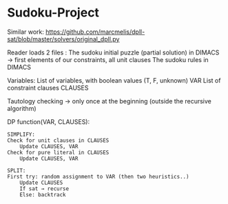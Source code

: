 # Sudoku-Project

Similar work: https://github.com/marcmelis/dpll-sat/blob/master/solvers/original_dpll.py

Reader loads 2 files : 
The sudoku initial puzzle (partial solution) in DIMACS → first elements of our constraints, all unit clauses
The sudoku rules in DIMACS

Variables: 
List of variables, with boolean values (T, F, unknown) VAR
List of constraint clauses CLAUSES

Tautology checking → only once at the beginning (outside the recursive algorithm)

DP function(VAR, CLAUSES): 

	SIMPLIFY:
	Check for unit clauses in CLAUSES
		Update CLAUSES, VAR
	Check for pure literal in CLAUSES
		Update CLAUSES, VAR
	
	SPLIT:
	First try: random assignment to VAR (then two heuristics..)
		Update CLAUSES
		If sat → recurse
		Else: backtrack
